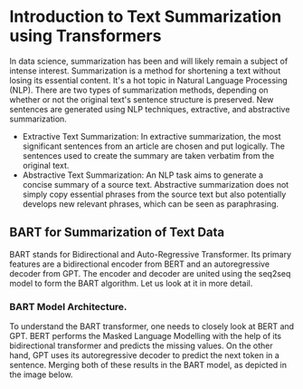 # Introduction to Text Summarization using Transformers
In data science, summarization has been and will likely remain a subject of intense interest.
Summarization is a method for shortening a text without losing its essential content.
It's a hot topic in Natural Language Processing (NLP). There are two types of summarization methods, depending on whether or not the original text's sentence structure is preserved. New sentences are generated using NLP techniques, extractive, and abstractive summarization. 
- Extractive Text Summarization: In extractive summarization, the most significant sentences from an article are chosen and put logically.
The sentences used to create the summary are taken verbatim from the original text. 
- Abstractive Text Summarization: An NLP task aims to generate a concise summary of a source text. Abstractive summarization does not simply copy essential phrases from the source text but also potentially develops new relevant phrases, which can be seen as paraphrasing.
## BART for Summarization of Text Data
BART stands for Bidirectional and Auto-Regressive Transformer. Its primary features are a bidirectional encoder from BERT and an autoregressive decoder from GPT. The encoder and decoder are united using the seq2seq model to form the BART algorithm. Let us look at it in more detail.
### BART Model Architecture.
To understand the BART transformer, one needs to closely look at BERT and GPT. BERT performs the Masked Language Modelling with the help of its bidirectional transformer and predicts the missing values. On the other hand, GPT uses its autoregressive decoder to predict the next token in a sentence. Merging both of these results in the BART model, as depicted in the image below.
